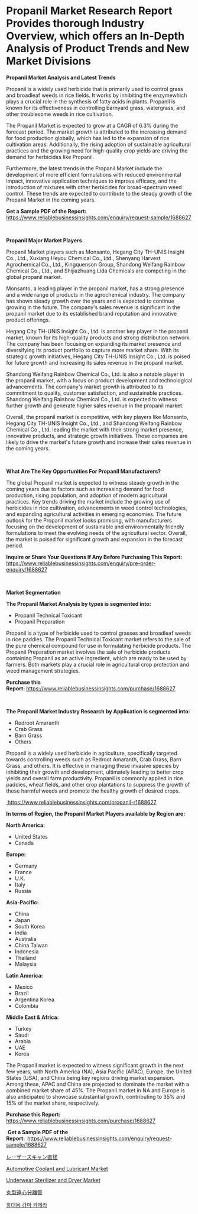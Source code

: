 <p><h1>Propanil Market Research Report Provides thorough Industry Overview, which offers an In-Depth Analysis of Product Trends and New Market Divisions</h1></p><p><strong>Propanil Market Analysis and Latest Trends</strong></p>
<p><p>Propanil is a widely used herbicide that is primarily used to control grass and broadleaf weeds in rice fields. It works by inhibiting the enzymewhich plays a crucial role in the synthesis of fatty acids in plants. Propanil is known for its effectiveness in controlling barnyard grass, watergrass, and other troublesome weeds in rice cultivation.</p><p>The Propanil Market is expected to grow at a CAGR of 6.3% during the forecast period. The market growth is attributed to the increasing demand for food production globally, which has led to the expansion of rice cultivation areas. Additionally, the rising adoption of sustainable agricultural practices and the growing need for high-quality crop yields are driving the demand for herbicides like Propanil.</p><p>Furthermore, the latest trends in the Propanil Market include the development of more efficient formulations with reduced environmental impact, innovative application techniques to improve efficacy, and the introduction of mixtures with other herbicides for broad-spectrum weed control. These trends are expected to contribute to the steady growth of the Propanil Market in the coming years.</p></p>
<p><strong>Get a Sample PDF of the Report:&nbsp;</strong> <a href="https://www.reliablebusinessinsights.com/enquiry/request-sample/1688627">https://www.reliablebusinessinsights.com/enquiry/request-sample/1688627</a></p>
<p>&nbsp;</p>
<p><strong>Propanil Major Market Players</strong></p>
<p><p>Propanil Market players such as Monsanto, Hegang City TH-UNIS Insight Co., Ltd., Xuxiang Heyou Chemical Co., Ltd., Shenyang Harvest Agrochemical Co., Ltd., Kingquenson Group, Shandong Weifang Rainbow Chemical Co., Ltd., and Shijiazhuang Lida Chemicals are competing in the global propanil market.</p><p>Monsanto, a leading player in the propanil market, has a strong presence and a wide range of products in the agrochemical industry. The company has shown steady growth over the years and is expected to continue growing in the future. The company's sales revenue is significant in the propanil market due to its established brand reputation and innovative product offerings.</p><p>Hegang City TH-UNIS Insight Co., Ltd. is another key player in the propanil market, known for its high-quality products and strong distribution network. The company has been focusing on expanding its market presence and diversifying its product portfolio to capture more market share. With its strategic growth initiatives, Hegang City TH-UNIS Insight Co., Ltd. is poised for future growth and increasing its sales revenue in the propanil market.</p><p>Shandong Weifang Rainbow Chemical Co., Ltd. is also a notable player in the propanil market, with a focus on product development and technological advancements. The company's market growth is attributed to its commitment to quality, customer satisfaction, and sustainable practices. Shandong Weifang Rainbow Chemical Co., Ltd. is expected to witness further growth and generate higher sales revenue in the propanil market.</p><p>Overall, the propanil market is competitive, with key players like Monsanto, Hegang City TH-UNIS Insight Co., Ltd., and Shandong Weifang Rainbow Chemical Co., Ltd. leading the market with their strong market presence, innovative products, and strategic growth initiatives. These companies are likely to drive the market's future growth and increase their sales revenue in the coming years.</p></p>
<p>&nbsp;</p>
<p><strong>What Are The Key Opportunities For Propanil Manufacturers?</strong></p>
<p><p>The global Propanil market is expected to witness steady growth in the coming years due to factors such as increasing demand for food production, rising population, and adoption of modern agricultural practices. Key trends driving the market include the growing use of herbicides in rice cultivation, advancements in weed control technologies, and expanding agricultural activities in emerging economies. The future outlook for the Propanil market looks promising, with manufacturers focusing on the development of sustainable and environmentally friendly formulations to meet the evolving needs of the agricultural sector. Overall, the market is poised for significant growth and expansion in the forecast period.</p></p>
<p><strong>Inquire or Share Your Questions If Any Before Purchasing This Report:</strong> <a href="https://www.reliablebusinessinsights.com/enquiry/pre-order-enquiry/1688627">https://www.reliablebusinessinsights.com/enquiry/pre-order-enquiry/1688627</a></p>
<p>&nbsp;</p>
<p><strong>Market Segmentation</strong></p>
<p><strong>The Propanil Market Analysis by types is segmented into:</strong></p>
<p><ul><li>Propanil Technical Toxicant</li><li>Propanil Preparation</li></ul></p>
<p><p>Propanil is a type of herbicide used to control grasses and broadleaf weeds in rice paddies. The Propanil Technical Toxicant market refers to the sale of the pure chemical compound for use in formulating herbicide products. The Propanil Preparation market involves the sale of herbicide products containing Propanil as an active ingredient, which are ready to be used by farmers. Both markets play a crucial role in agricultural crop protection and weed management strategies.</p></p>
<p><strong>Purchase this Report:&nbsp;</strong><a href="https://www.reliablebusinessinsights.com/purchase/1688627">https://www.reliablebusinessinsights.com/purchase/1688627</a></p>
<p>&nbsp;</p>
<p><strong>The Propanil Market Industry Research by Application is segmented into:</strong></p>
<p><ul><li>Redroot Amaranth</li><li>Crab Grass</li><li>Barn Grass</li><li>Others</li></ul></p>
<p><p>Propanil is a widely used herbicide in agriculture, specifically targeted towards controlling weeds such as Redroot Amaranth, Crab Grass, Barn Grass, and others. It is effective in managing these invasive species by inhibiting their growth and development, ultimately leading to better crop yields and overall farm productivity. Propanil is commonly applied in rice paddies, wheat fields, and other crop plantations to suppress the growth of these harmful weeds and promote the healthy growth of desired crops.</p></p>
<p><a href="https://www.reliablebusinessinsights.com/propanil-r1688627">&nbsp;https://www.reliablebusinessinsights.com/propanil-r1688627</a></p>
<p><strong>In terms of Region, the Propanil Market Players available by Region are:</strong></p>
<p>
    <p> <strong> North America: </strong>
        <ul>
            <li>United States</li>
            <li>Canada</li>
        </ul>
        </p> 
    <p> <strong> Europe: </strong>
        <ul>
            <li>Germany</li>
            <li>France</li>
            <li>U.K.</li>
            <li>Italy</li>
            <li>Russia</li>
        </ul>
        </p> 
    <p> <strong> Asia-Pacific: </strong>
        <ul>
            <li>China</li>
            <li>Japan</li>
            <li>South Korea</li>
            <li>India</li>
            <li>Australia</li>
            <li>China Taiwan</li>
            <li>Indonesia</li>
            <li>Thailand</li>
            <li>Malaysia</li>
        </ul>
        </p> 
    <p> <strong> Latin America: </strong>
        <ul>
            <li>Mexico</li>
            <li>Brazil</li>
            <li>Argentina Korea</li>
            <li>Colombia</li>
        </ul>
        </p> 
    <p> <strong> Middle East & Africa: </strong>
        <ul>
            <li>Turkey</li>
            <li>Saudi</li>
            <li>Arabia</li>
            <li>UAE</li>
            <li>Korea</li>
        </ul>
    </p>
    </p>
<p><p>The Propanil market is expected to witness significant growth in the next few years, with North America (NA), Asia Pacific (APAC), Europe, the United States (USA), and China being key regions driving market expansion. Among these, APAC and China are projected to dominate the market with a combined market share of 45%. The Propanil market in NA and Europe is also anticipated to showcase substantial growth, contributing to 35% and 15% of the market share, respectively.</p></p>
<p><strong>Purchase this Report: </strong><a href="https://www.reliablebusinessinsights.com/purchase/1688627">https://www.reliablebusinessinsights.com/purchase/1688627</a></p>
<p>&nbsp;<strong>Get a Sample PDF of the Report:&nbsp;&nbsp;</strong><a href="https://www.reliablebusinessinsights.com/enquiry/request-sample/1688627">https://www.reliablebusinessinsights.com/enquiry/request-sample/1688627</a></p>
<p><strong></strong></p>
<p><p><a href="https://github.com/Alenaieme/Market-Research-Report-List-1/blob/main/2177618119872.md">レーザースキャン直径</a></p><p><a href="https://github.com/AndreanneHane2023/Market-Research-Report-List-1/blob/main/automotive-coolant-and-lubricant-market.md">Automotive Coolant and Lubricant Market</a></p><p><a href="https://github.com/RyleeBauch2023/Market-Research-Report-List-1/blob/main/underwear-sterilizer-and-dryer-market.md">Underwear Sterilizer and Dryer Market</a></p><p><a href="https://github.com/AhmadMann1950/Market-Research-Report-List-1/blob/main/6067141119873.md">丸型遠心分離管</a></p><p><a href="https://github.com/vseigx30c9a1j/Market-Research-Report-List-2/blob/main/2588271126970.md">휴대용 감마 카메라</a></p></p>